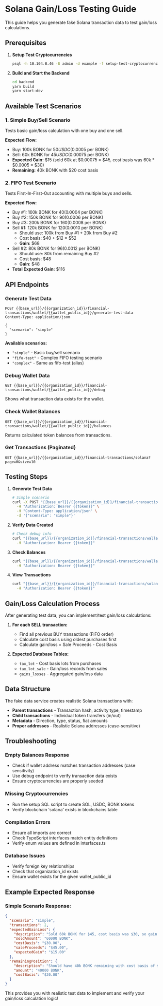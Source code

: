 # Solana Gain/Loss Testing Guide

This guide helps you generate fake Solana transaction data to test gain/loss calculations.

## Prerequisites

1. **Setup Test Cryptocurrencies**
   ```bash
   psql -h 10.104.0.46 -U admin -d example -f setup-test-cryptocurrencies.sql
   ```

2. **Build and Start the Backend**
   ```bash
   cd backend
   yarn build
   yarn start:dev
   ```

## Available Test Scenarios

### 1. Simple Buy/Sell Scenario
Tests basic gain/loss calculation with one buy and one sell.

**Expected Flow:**
- Buy: 100k BONK for $50 USDC ($0.0005 per BONK)
- Sell: 60k BONK for $45 USDC ($0.00075 per BONK) 
- **Expected Gain:** $15 (sold 60k at $0.00075 = $45, cost basis was 60k * $0.0005 = $30)
- **Remaining:** 40k BONK with $20 cost basis

### 2. FIFO Test Scenario  
Tests First-In-First-Out accounting with multiple buys and sells.

**Expected Flow:**
- Buy #1: 100k BONK for $40 ($0.0004 per BONK)
- Buy #2: 150k BONK for $90 ($0.0006 per BONK)  
- Buy #3: 200k BONK for $160 ($0.0008 per BONK)
- Sell #1: 120k BONK for $120 ($0.0010 per BONK)
  - Should use: 100k from Buy #1 + 20k from Buy #2
  - Cost basis: $40 + $12 = $52
  - **Gain:** $68
- Sell #2: 80k BONK for $96 ($0.0012 per BONK)
  - Should use: 80k from remaining Buy #2  
  - Cost basis: $48
  - **Gain:** $48
- **Total Expected Gain:** $116

## API Endpoints

### Generate Test Data
```http
POST {{base_url}}/{{organization_id}}/financial-transactions/wallet/{{wallet_public_id}}/generate-test-data
Content-Type: application/json

{
  "scenario": "simple"
}
```

**Available scenarios:**
- `"simple"` - Basic buy/sell scenario
- `"fifo-test"` - Complex FIFO testing scenario
- `"complex"` - Same as fifo-test (alias)

### Debug Wallet Data
```http
GET {{base_url}}/{{organization_id}}/financial-transactions/wallet/{{wallet_public_id}}/debug
```
Shows what transaction data exists for the wallet.

### Check Wallet Balances
```http
GET {{base_url}}/{{organization_id}}/financial-transactions/wallet/{{wallet_public_id}}/balances
```
Returns calculated token balances from transactions.

### Get Transactions (Paginated)
```http
GET {{base_url}}/{{organization_id}}/financial-transactions/solana?page=0&size=10
```

## Testing Steps

1. **Generate Test Data**
   ```bash
   # Simple scenario
   curl -X POST "{{base_url}}/{{organization_id}}/financial-transactions/wallet/{{wallet_public_id}}/generate-test-data" \
     -H "Authorization: Bearer {{token}}" \
     -H "Content-Type: application/json" \
     -d '{"scenario": "simple"}'
   ```

2. **Verify Data Created**
   ```bash
   # Check debug info
   curl "{{base_url}}/{{organization_id}}/financial-transactions/wallet/{{wallet_public_id}}/debug" \
     -H "Authorization: Bearer {{token}}"
   ```

3. **Check Balances**
   ```bash
   curl "{{base_url}}/{{organization_id}}/financial-transactions/wallet/{{wallet_public_id}}/balances" \
     -H "Authorization: Bearer {{token}}"
   ```

4. **View Transactions**
   ```bash
   curl "{{base_url}}/{{organization_id}}/financial-transactions/solana?page=0&size=20" \
     -H "Authorization: Bearer {{token}}"
   ```

## Gain/Loss Calculation Process

After generating test data, you can implement/test gain/loss calculations:

1. **For each SELL transaction:**
   - Find all previous BUY transactions (FIFO order)
   - Calculate cost basis using oldest purchases first
   - Calculate gain/loss = Sale Proceeds - Cost Basis

2. **Expected Database Tables:**
   - `tax_lot` - Cost basis lots from purchases
   - `tax_lot_sale` - Gain/loss records from sales
   - `gains_losses` - Aggregated gain/loss data

## Data Structure

The fake data service creates realistic Solana transactions with:
- **Parent transactions** - Transaction hash, activity type, timestamp
- **Child transactions** - Individual token transfers (in/out)
- **Metadata** - Direction, type, status, fiat amounts
- **Proper addresses** - Realistic Solana addresses (case-sensitive)

## Troubleshooting

### Empty Balances Response
- Check if wallet address matches transaction addresses (case sensitivity)
- Use debug endpoint to verify transaction data exists
- Ensure cryptocurrencies are properly seeded

### Missing Cryptocurrencies
- Run the setup SQL script to create SOL, USDC, BONK tokens
- Verify blockchain 'solana' exists in blockchains table

### Compilation Errors
- Ensure all imports are correct
- Check TypeScript interfaces match entity definitions
- Verify enum values are defined in interfaces.ts

### Database Issues
- Verify foreign key relationships
- Check that organization_id exists
- Ensure wallet exists for the given wallet_public_id

## Example Expected Response

### Simple Scenario Response:
```json
{
  "scenario": "simple",
  "transactions": 2,
  "expectedGainLoss": {
    "description": "Sold 60k BONK for $45, cost basis was $30, so gain = $15",
    "soldAmount": "60000 BONK",
    "costBasis": "$30.00",
    "saleProceeds": "$45.00", 
    "expectedGain": "$15.00"
  },
  "remainingPosition": {
    "description": "Should have 40k BONK remaining with cost basis of $20",
    "amount": "40000 BONK",
    "costBasis": "$20.00"
  }
}
```

This provides you with realistic test data to implement and verify your gain/loss calculation logic!